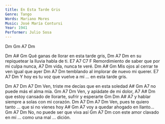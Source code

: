 ```yaml
---
title: En Esta Tarde Gris
Genre: Tango
Words: Mariano Mores
Music: José María Contursi
Year: 1941
Performer: Julio Sosa
---
```


Dm    Gm     A7    Dm

Dm                    A#                  Gm
Qué ganas de llorar en esta tarde gris,
Dm         A7           Dm
en su repiquetear la lluvia habla de ti.
E7           A7       C7                 F
Remordimiento de saber que por mi culpa nunca,
A7        Dm
vida, nunca te veré.
Dm                A#                  Gm
Mis ojos al cerrar te ven igual que ayer
Dm         A7           Dm
temblando al implorar de nuevo mi querer.
E7                 A7                                Dm
Y hoy es tu voz que vuelve a mí  ... en esta tarde gris.

Dm A7 Dm           A7                Dm
Ven,    triste me decías que en esta soledad
A#         Gm         A7
no puede más el alma mía.
Gm        A7           Dm
Ven, y apiádate de mi dolor,
A7        A#      Dm
que estoy cansado de llorarte, sufrir y esperarte
Gm             Dm      A#      A7
y hablar siempre a solas con mi corazón.
Dm A7 Dm           A7                  Dm
Ven, pues te quiero tanto ... que si no vienes hoy
A#         Gm             A7
voy a quedar ahogado en llanto...
Gm        A7           Dm
No, no puede ser que viva así
Gm            A7    Dm
con este amor clavado en mí ... como una mal ... dición.